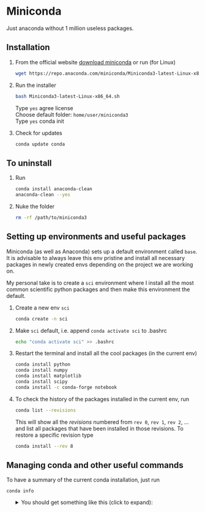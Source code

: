 # Miniconda
Just anaconda without 1 million useless packages.

## Installation

1. From the official website [download miniconda](https://docs.conda.io/projects/miniconda/en/latest/index.html) or run (for Linux)
   ```bash
   wget https://repo.anaconda.com/miniconda/Miniconda3-latest-Linux-x86_64.sh
   ```
   
2. Run the installer
   ```bash
   bash Miniconda3-latest-Linux-x86_64.sh
   ```
   Type `yes` agree license  
   Choose default folder: `home/user/miniconda3`  
   Type `yes` conda init

3. Check for updates
   ```bash
   conda update conda
   ```

## To uninstall

1. Run
   ```bash
   conda install anaconda-clean
   anaconda-clean --yes
   ```

2. Nuke the folder
   ```bash
   rm -rf /path/to/miniconda3
   ```

## Setting up environments and useful packages

Miniconda (as well as Anaconda) sets up a default environment called `base`.
It is advisable to always leave this env pristine and install all necessary packages in newly created envs depending on the project we are working on.

My personal take is to create a `sci` environment where I install all the most common scientific python packages and then make this environment the default.

1. Create a new env `sci`
   ```bash
   conda create -n sci
   ```

2. Make `sci` default, i.e. append `conda activate sci` to .bashrc
   ```bash
   echo "conda activate sci" >> .bashrc
   ```

3. Restart the terminal and install all the cool packages (in the current env)
   ```bash
   conda install python
   conda install numpy
   conda install matplotlib
   conda install scipy
   conda install -c conda-forge notebook
   ```

4. To check the history of the packages installed in the current env, run
   ```bash
   conda list --revisions
   ```
   This will show all the *revisions* numbered from `rev 0`, `rev 1`, `rev 2`, ... and list all packages that have been installed in those revisions.
   To restore a specific revision type
   ```bash
   conda install --rev 8
   ```
## Managing conda and other useful commands

To have a summary of the current conda installation, just run
```
conda info
```
<ol><details><summary>You should get something like this (click to expand):</summary>

```
(mpi) tentacolo@wenjiabao:~$ conda info

     active environment : mpi
    active env location : /home/tentacolo/miniconda3/envs/mpi
            shell level : 3
       user config file : /home/tentacolo/.condarc
 populated config files : /home/tentacolo/.condarc
          conda version : 24.3.0
    conda-build version : not installed
         python version : 3.12.1.final.0
                 solver : libmamba (default)
       virtual packages : __archspec=1=skylake
                          __conda=24.3.0=0
                          __cuda=12.2=0
                          __glibc=2.35=0
                          __linux=6.5.0=0
                          __unix=0=0
       base environment : /home/tentacolo/miniconda3  (writable)
      conda av data dir : /home/tentacolo/miniconda3/etc/conda
  conda av metadata url : None
           channel URLs : https://conda.anaconda.org/conda-forge/linux-64
                          https://conda.anaconda.org/conda-forge/noarch
                          https://repo.anaconda.com/pkgs/main/linux-64
                          https://repo.anaconda.com/pkgs/main/noarch
                          https://repo.anaconda.com/pkgs/r/linux-64
                          https://repo.anaconda.com/pkgs/r/noarch
          package cache : /home/tentacolo/miniconda3/pkgs
                          /home/tentacolo/.conda/pkgs
       envs directories : /home/tentacolo/miniconda3/envs
                          /home/tentacolo/.conda/envs
               platform : linux-64
             user-agent : conda/24.3.0 requests/2.31.0 CPython/3.12.1 Linux/6.5.0-26-generic ubuntu/22.04.4 glibc/2.35 solver/libmamba conda-libmamba-solver/23.12.0 libmambapy/1.5.3
                UID:GID : 1000:1000
             netrc file : None
           offline mode : False
```
</details></ol>
